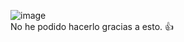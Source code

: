 ![image](https://github.com/user-attachments/assets/592134d5-1722-444e-bd77-d3935c961fb7)  
No he podido hacerlo gracias a esto. 👍
